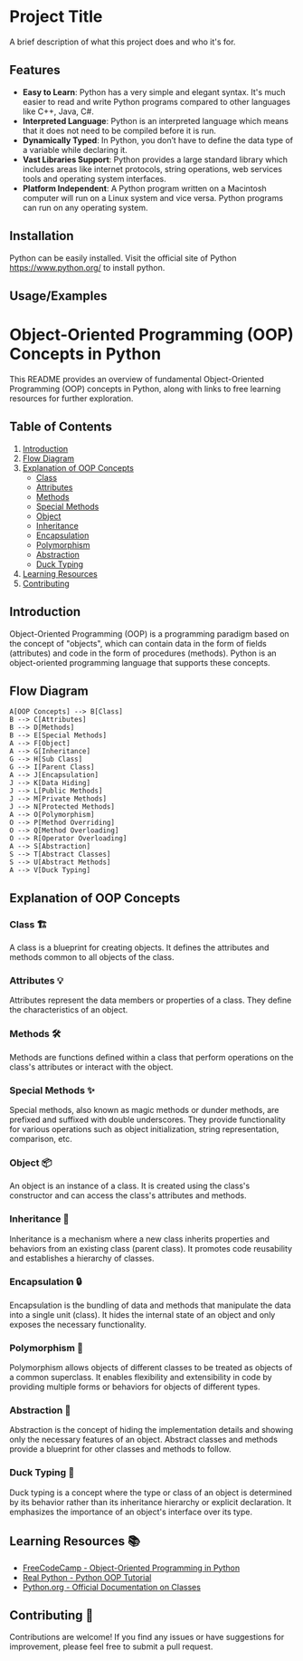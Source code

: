 # Project Title

A brief description of what this project does and who it's for.

## Features

- **Easy to Learn**: Python has a very simple and elegant syntax. It's much easier to read and write Python programs compared to other languages like C++, Java, C#.
- **Interpreted Language**: Python is an interpreted language which means that it does not need to be compiled before it is run.
- **Dynamically Typed**: In Python, you don’t have to define the data type of a variable while declaring it.
- **Vast Libraries Support**: Python provides a large standard library which includes areas like internet protocols, string operations, web services tools and operating system interfaces.
- **Platform Independent**: A Python program written on a Macintosh computer will run on a Linux system and vice versa. Python programs can run on any operating system.

## Installation 

Python can be easily installed. Visit the official site of Python https://www.python.org/ to install python.

## Usage/Examples








# Object-Oriented Programming (OOP) Concepts in Python

This README provides an overview of fundamental Object-Oriented Programming (OOP) concepts in Python, along with links to free learning resources for further exploration.

## Table of Contents

1. [Introduction](#introduction)
2. [Flow Diagram](#flow-diagram)
3. [Explanation of OOP Concepts](#explanation-of-oop-concepts)
    - [Class](#class)
    - [Attributes](#attributes)
    - [Methods](#methods)
    - [Special Methods](#special-methods)
    - [Object](#object)
    - [Inheritance](#inheritance)
    - [Encapsulation](#encapsulation)
    - [Polymorphism](#polymorphism)
    - [Abstraction](#abstraction)
    - [Duck Typing](#duck-typing)
4. [Learning Resources](#learning-resources)
5. [Contributing](#contributing)

## Introduction

Object-Oriented Programming (OOP) is a programming paradigm based on the concept of "objects", which can contain data in the form of fields (attributes) and code in the form of procedures (methods). Python is an object-oriented programming language that supports these concepts.

## Flow Diagram

    A[OOP Concepts] --> B[Class]
    B --> C[Attributes]
    B --> D[Methods]
    B --> E[Special Methods]
    A --> F[Object]
    A --> G[Inheritance]
    G --> H[Sub Class]
    G --> I[Parent Class]
    A --> J[Encapsulation]
    J --> K[Data Hiding]
    J --> L[Public Methods]
    J --> M[Private Methods]
    J --> N[Protected Methods]
    A --> O[Polymorphism]
    O --> P[Method Overriding]
    O --> Q[Method Overloading]
    O --> R[Operator Overloading]
    A --> S[Abstraction]
    S --> T[Abstract Classes]
    S --> U[Abstract Methods]
    A --> V[Duck Typing]



## Explanation of OOP Concepts

### Class 🏗️
A class is a blueprint for creating objects. It defines the attributes and methods common to all objects of the class.

### Attributes 💡
Attributes represent the data members or properties of a class. They define the characteristics of an object.

### Methods 🛠️
Methods are functions defined within a class that perform operations on the class's attributes or interact with the object.

### Special Methods ✨
Special methods, also known as magic methods or dunder methods, are prefixed and suffixed with double underscores. They provide functionality for various operations such as object initialization, string representation, comparison, etc.

### Object 📦
An object is an instance of a class. It is created using the class's constructor and can access the class's attributes and methods.

### Inheritance 🧬
Inheritance is a mechanism where a new class inherits properties and behaviors from an existing class (parent class). It promotes code reusability and establishes a hierarchy of classes.

### Encapsulation 🔒
Encapsulation is the bundling of data and methods that manipulate the data into a single unit (class). It hides the internal state of an object and only exposes the necessary functionality.

### Polymorphism 🦄
Polymorphism allows objects of different classes to be treated as objects of a common superclass. It enables flexibility and extensibility in code by providing multiple forms or behaviors for objects of different types.

### Abstraction 🌟
Abstraction is the concept of hiding the implementation details and showing only the necessary features of an object. Abstract classes and methods provide a blueprint for other classes and methods to follow.

### Duck Typing 🦆
Duck typing is a concept where the type or class of an object is determined by its behavior rather than its inheritance hierarchy or explicit declaration. It emphasizes the importance of an object's interface over its type.

## Learning Resources 📚

- [FreeCodeCamp - Object-Oriented Programming in Python](https://www.freecodecamp.org/news/object-oriented-programming/)
- [Real Python - Python OOP Tutorial](https://realpython.com/python3-object-oriented-programming/)
- [Python.org - Official Documentation on Classes](https://docs.python.org/3/tutorial/classes.html)

## Contributing 🤝

Contributions are welcome! If you find any issues or have suggestions for improvement, please feel free to submit a pull request.